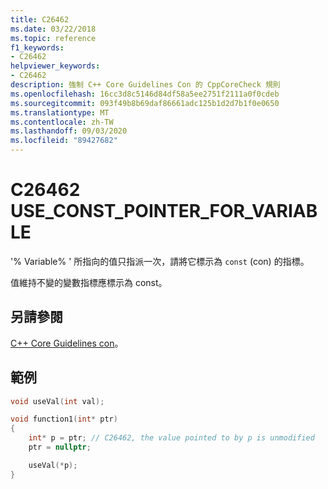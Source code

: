 ```yaml
---
title: C26462
ms.date: 03/22/2018
ms.topic: reference
f1_keywords:
- C26462
helpviewer_keywords:
- C26462
description: 強制 C++ Core Guidelines Con 的 CppCoreCheck 規則
ms.openlocfilehash: 16cc3d8c5146d84df58a5ee2751f2111a0f0cdeb
ms.sourcegitcommit: 093f49b8b69daf86661adc125b1d2d7b1f0e0650
ms.translationtype: MT
ms.contentlocale: zh-TW
ms.lasthandoff: 09/03/2020
ms.locfileid: "89427682"
---
```

# <a name="c26462-use_const_pointer_for_variable"></a>C26462 USE_CONST_POINTER_FOR_VARIABLE

'% Variable% ' 所指向的值只指派一次，請將它標示為 `const` (con) 的指標。 

值維持不變的變數指標應標示為 const。

## <a name="see-also"></a>另請參閱
[C++ Core Guidelines con](https://github.com/isocpp/CppCoreGuidelines/blob/master/CppCoreGuidelines.md#con4-use-const-to-define-objects-with-values-that-do-not-change-after-construction)。

## <a name="example"></a>範例
```cpp
void useVal(int val);

void function1(int* ptr)
{
    int* p = ptr; // C26462, the value pointed to by p is unmodified
    ptr = nullptr;

    useVal(*p);
}
```
